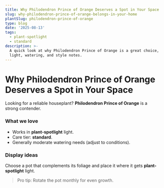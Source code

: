 ```yaml
---
title: Why Philodendron Prince of Orange Deserves a Spot in Your Space
slug: why-philodendron-prince-of-orange-belongs-in-your-home
plantSlug: philodendron-prince-of-orange
type: blog
date: '2025-08-13'
tags:
  - plant-spotlight
  - standard
description: >-
  A quick look at why Philodendron Prince of Orange is a great choice, with
  light, watering, and style notes.
---
```

# Why Philodendron Prince of Orange Deserves a Spot in Your Space

Looking for a reliable houseplant? **Philodendron Prince of Orange** is a strong contender.

### What we love
- Works in **plant-spotlight** light.
- Care tier: **standard**.
- Generally moderate watering needs (adjust to conditions).

### Display ideas
Choose a pot that complements its foliage and place it where it gets **plant-spotlight** light.
  
> Pro tip: Rotate the pot monthly for even growth.
